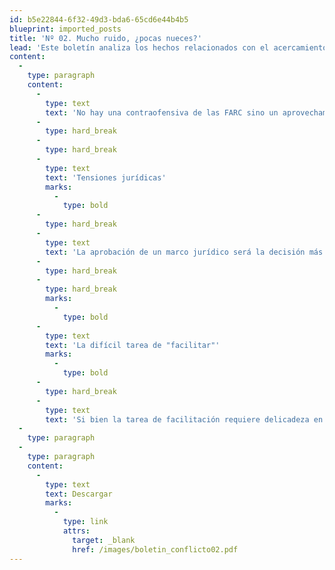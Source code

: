 ```yaml
---
id: b5e22844-6f32-49d3-bda6-65cd6e44b4b5
blueprint: imported_posts
title: 'Nº 02. Mucho ruido, ¿pocas nueces?'
lead: 'Este boletín analiza los hechos relacionados con el acercamiento que hubo con la guerrilla del ELN para la búsqueda negociada de la paz, durante la segunda semana de febrero de 2005. El texto se centra en el retiro de México como país facilitador dentro del proceso de paz y analiza el fin de la participación de este país en el proceso al no ser reconocido por el ELN como un país facilitador sino como un aliado del Gobierno colombiano. También se menciona la falta de confianza entre las partes como una de las trabas para la continuación del proceso, así como el tema del secuestro, práctica que esta guerrilla continúa ejerciendo a pesar de la condena tanto nacional como internacional a este flagelo. Por último, el boletín señala que sólo queda un último aire para negociar con el ELN, luego de lo descrito anteriormente, y este debe ser aprovechado.'
content:
  -
    type: paragraph
    content:
      -
        type: text
        text: 'No hay una contraofensiva de las FARC sino un aprovechamiento de los espacios que se abren y de los errores que comete la Fuerza Pública.'
      -
        type: hard_break
      -
        type: hard_break
      -
        type: text
        text: 'Tensiones jurídicas'
        marks:
          -
            type: bold
      -
        type: hard_break
      -
        type: text
        text: 'La aprobación de un marco jurídico será la decisión más importante de este semestre en materia de conflicto y paz. Las tensiones que genera no deben sorprender.'
      -
        type: hard_break
      -
        type: hard_break
        marks:
          -
            type: bold
      -
        type: text
        text: 'La difícil tarea de "facilitar"'
        marks:
          -
            type: bold
      -
        type: hard_break
      -
        type: text
        text: 'Si bien la tarea de facilitación requiere delicadeza en los procedimientos, ni el gobierno ni el ELN deben perder de vista lo realmente importante, que son los consensos sobre lo mínimo.'
  -
    type: paragraph
  -
    type: paragraph
    content:
      -
        type: text
        text: Descargar
        marks:
          -
            type: link
            attrs:
              target: _blank
              href: /images/boletin_conflicto02.pdf
---
```

